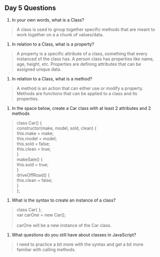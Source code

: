 ## Day 5 Questions

1. In your own words, what is a Class?
>A class is used to group together specific methods that are meant to work together on a a chunk of values/data.

1. In relation to a Class, what is a property?
> A property is a specific attribute of a class, something that every instanced of the class has. A person class has properties like name, age, height, etc. Properties are defining attributes that can be assigned unique data.

1. In relation to a Class, what is a method?
> A method is an action that can either use or modify a property. Methods are functions that can be applied to a class and its properties.

1. In the space below, create a Car class with at least 2 attributes and 2 methods
> class Car() { <br>
    constructor(make, model, sold, clean) {<br>
>      this.make = make;<br>
>      this.model = model;<br>
>      this.sold = false;<br>
>      this.clean = true;<br>
>  }<br>
>    makeSale() {<br>
>      this.sold = true;<br>
>  }<br>
>    driveOffRoad() {<br>
>      this.clean = false;<br>
>  }<br>
>};

1. What is the syntax to create an instance of a class?
> class Car{ }; <br>
> var carOne = new Car(); <br>
><br>
> carOne will be a new instance of the Car class.

1. What questions do you still have about classes in JavaScript?
> I need to practice a bit more with the syntax and get a bit more familiar with calling methods. 
